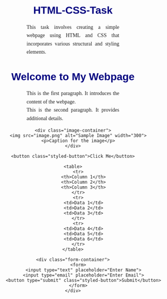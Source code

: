 # HTML-CSS-Task
This task involves creating a simple webpage using HTML and CSS that incorporates various structural and styling elements. 
<!DOCTYPE html>
<html lang="en">
<head>
    <meta charset="UTF-8">
    <meta name="viewport" content="width=device-width, initial-scale=1.0">
    <title>Sample Webpage</title>
    <style>
        body {
            font-family: Arial, sans-serif;
            text-align: center;
        }
        h1 {
            color: navy;
        }
        p {
            font-family: "Georgia", serif;
            line-height: 1.6;
            text-align: justify;
            width: 50%;
            margin: 0 auto;
        }
        .image-container {
            text-align: center;
            margin: 20px 0;
        }
        .styled-button {
            padding: 10px 20px;
            border: 2px solid black;
            background-color: lightblue;
            cursor: pointer;
            transition: 0.3s;
        }
        .styled-button:hover {
            background-color: darkblue;
            color: white;
        }
        table {
            width: 50%;
            margin: 20px auto;
            border-collapse: collapse;
        }
        th, td {
            border: 1px solid black;
            padding: 10px;
            text-align: center;
        }
        .form-container {
            margin-top: 20px;
        }
    </style>
</head>
<body>
    <h1>Welcome to My Webpage</h1>
    <p>This is the first paragraph. It introduces the content of the webpage.</p>
    <p>This is the second paragraph. It provides additional details.</p>
    
    <div class="image-container">
        <img src="image.png" alt="Sample Image" width="300">
        <p>Caption for the image</p>
    </div>
    
    <button class="styled-button">Click Me</button>
    
    <table>
        <tr>
            <th>Column 1</th>
            <th>Column 2</th>
            <th>Column 3</th>
        </tr>
        <tr>
            <td>Data 1</td>
            <td>Data 2</td>
            <td>Data 3</td>
        </tr>
        <tr>
            <td>Data 4</td>
            <td>Data 5</td>
            <td>Data 6</td>
        </tr>
    </table>
    
    <div class="form-container">
        <form>
            <input type="text" placeholder="Enter Name">
            <input type="email" placeholder="Enter Email">
            <button type="submit" class="styled-button">Submit</button>
        </form>
    </div>
</body>
</html>
